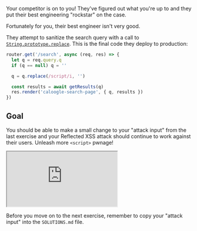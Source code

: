 Your competitor is on to you! They've figured out what you're up to and they put their best engineering "rockstar" on the case.

Fortunately for you, their best engineer isn't very good.

They attempt to sanitize the search query with a call to [`String.prototype.replace`](https://developer.mozilla.org/en-US/docs/Web/JavaScript/Reference/Global_Objects/String/replace). This is the final code they deploy to production:

```js
router.get('/search', async (req, res) => {
  let q = req.query.q
  if (q == null) q = ''

  q = q.replace(/script/i, '')

  const results = await getResults(q)
  res.render('caloogle-search-page', { q, results })
})
```

## Goal

You should be able to make a small change to your "attack input" from the last exercise and your Reflected XSS attack should continue to work against their users. Unleash more `<script>` pwnage!

<iframe src='http://caloogle.xyz:4020'></iframe>

Before you move on to the next exercise, remember to copy your "attack input" into the `SOLUTIONS.md` file.
